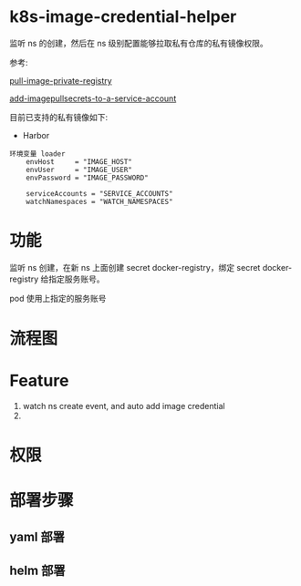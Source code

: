 # k8s-image-credential-helper
监听 ns 的创建，然后在 ns 级别配置能够拉取私有仓库的私有镜像权限。

参考:

[pull-image-private-registry](https://kubernetes.io/zh-cn/docs/tasks/configure-pod-container/pull-image-private-registry/)

[add-imagepullsecrets-to-a-service-account](https://kubernetes.io/zh-cn/docs/tasks/configure-pod-container/configure-service-account/#add-imagepullsecrets-to-a-service-account)


目前已支持的私有镜像如下:

- Harbor

```
环境变量 loader
	envHost     = "IMAGE_HOST"
	envUser     = "IMAGE_USER"
	envPassword = "IMAGE_PASSWORD"

	serviceAccounts = "SERVICE_ACCOUNTS"
	watchNamespaces = "WATCH_NAMESPACES"
```

# 功能

监听 ns 创建，在新 ns 上面创建 secret docker-registry，绑定 secret docker-registry 给指定服务账号。

pod 使用上指定的服务账号

# 流程图

# Feature

1. watch ns create event, and auto add image credential
2.

# 权限

# 部署步骤

## yaml 部署

## helm 部署
